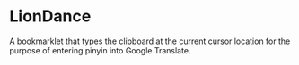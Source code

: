 # LionDance

A bookmarklet that types the clipboard at the current cursor location for the purpose of entering pinyin into Google Translate.
